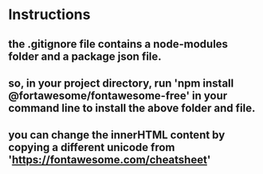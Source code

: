 # Instructions
## the .gitignore file contains a node-modules folder and a package json file.
## so, in your project directory, run 'npm install @fortawesome/fontawesome-free' in your command line to install the above folder and file.
## you can change the innerHTML content by copying a different unicode from 'https://fontawesome.com/cheatsheet'